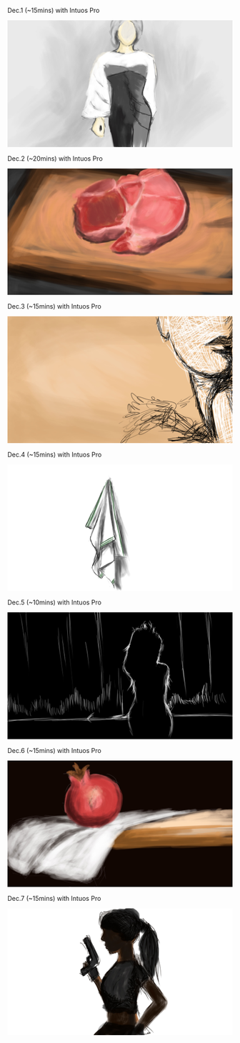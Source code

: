 Dec.1 (~15mins) with Intuos Pro

![Walking](1.jpg)

Dec.2 (~20mins) with Intuos Pro

![Beef](2.jpg)

Dec.3 (~15mins) with Intuos Pro

![Girl](3.jpg)

Dec.4 (~15mins) with Intuos Pro

![Clothes](4.jpg)

Dec.5 (~10mins) with Intuos Pro

![Room](5.jpg)

Dec.6 (~15mins) with Intuos Pro

![Frust](6.jpg)

Dec.7 (~15mins) with Intuos Pro

![bad](7.jpg)

